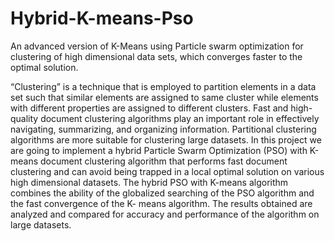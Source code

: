 # Hybrid-K-means-Pso
An advanced version of K-Means using Particle swarm optimization for clustering of high dimensional data sets, which converges faster to the optimal solution.    


“Clustering” is a technique that is employed to partition elements in a data set such
that similar elements are assigned to same cluster while elements with different
properties are assigned to different clusters. Fast and high-quality document clustering
algorithms play an important role in effectively navigating, summarizing, and
organizing information. Partitional clustering algorithms are more suitable for
clustering large datasets.
In this project we are going to implement a hybrid Particle Swarm Optimization
(PSO) with K-means document clustering algorithm that performs fast document
clustering and can avoid being trapped in a local optimal solution on various high
dimensional datasets. The hybrid PSO with K-means algorithm combines the ability
of the globalized searching of the PSO algorithm and the fast convergence of the K-
means algorithm. The results obtained are analyzed and compared for accuracy and
performance of the algorithm on large datasets.
